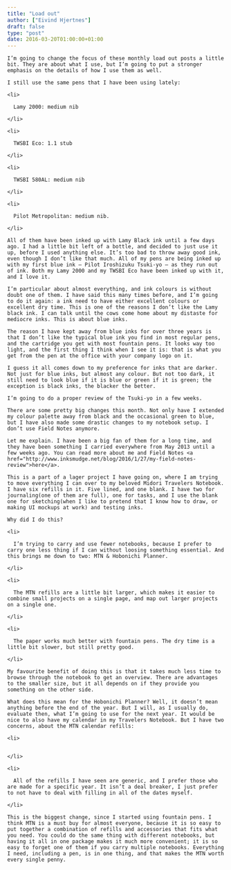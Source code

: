 ```yaml
---
title: "Load out"
author: ["Eivind Hjertnes"]
draft: false
type: "post"
date: 2016-03-20T01:00:00+01:00
---
```


<div class="HTML">
  <div></div>

<p>

</div>

```text
I’m going to change the focus of these monthly load out posts a little bit. They are about what I use, but I’m going to put a stronger emphasis on the details of how I use them as well.
```

<div class="HTML">
  <div></div>

</p>

</div>

<div class="HTML">
  <div></div>

<p>

</div>

```text
I still use the same pens that I have been using lately:
```

<div class="HTML">
  <div></div>

</p>

</div>

<div class="HTML">
  <div></div>

<ul>

</div>

```text
<li>

  Lamy 2000: medium nib

</li>

<li>

  TWSBI Eco: 1.1 stub

</li>

<li>

  TWSBI 580AL: medium nib

</li>

<li>

  Pilot Metropolitan: medium nib.

</li>
```

<div class="HTML">
  <div></div>

</ul>

</div>

<div class="HTML">
  <div></div>

<p>

</div>

```text
All of them have been inked up with Lamy Black ink until a few days ago. I had a little bit left of a bottle, and decided to just use it up, before I used anything else. It’s too bad to throw away good ink, even though I don’t like that much. All of my pens are being inked up with my first blue ink – Pilot Iroshizuku Tsuki-yo – as they run out of ink. Both my Lamy 2000 and my TWSBI Eco have been inked up with it, and I love it.
```

<div class="HTML">
  <div></div>

</p>

</div>

<div class="HTML">
  <div></div>

<p>

</div>

```text
I’m particular about almost everything, and ink colours is without doubt one of them. I have said this many times before, and I’m going to do it again: a ink need to have either excellent colours or excellent dry time. This is one of the reasons I don’t like the Lamy black ink. I can talk until the cows come home about my distaste for mediocre inks. This is about blue inks.
```

<div class="HTML">
  <div></div>

</p>

</div>

<div class="HTML">
  <div></div>

<p>

</div>

```text
The reason I have kept away from blue inks for over three years is that I don’t like the typical blue ink you find in most regular pens, and the cartridge you get with most fountain pens. It looks way too light, and the first thing I think when I see it is: that is what you get from the pen at the office with your company logo on it.
```

<div class="HTML">
  <div></div>

</p>

</div>

<div class="HTML">
  <div></div>

<p>

</div>

```text
I guess it all comes down to my preference for inks that are darker. Not just for blue inks, but almost any colour. But not too dark, it still need to look blue if it is blue or green if it is green; the exception is black inks, the blacker the better.
```

<div class="HTML">
  <div></div>

</p>

</div>

<div class="HTML">
  <div></div>

<p>

</div>

```text
I’m going to do a proper review of the Tsuki-yo in a few weeks.
```

<div class="HTML">
  <div></div>

</p>

</div>

<div class="HTML">
  <div></div>

<p>

</div>

```text
There are some pretty big changes this month. Not only have I extended my colour palette away from black and the occasional green to blue, but I have also made some drastic changes to my notebook setup. I don’t use Field Notes anymore.
```

<div class="HTML">
  <div></div>

</p>

</div>

<div class="HTML">
  <div></div>

<p>

</div>

```text
Let me explain. I have been a big fan of them for a long time, and they have been something I carried everywhere from May 2013 until a few weeks ago. You can read more about me and Field Notes <a href="http://www.inksmudge.net/blog/2016/1/27/my-field-notes-review">here</a>.
```

<div class="HTML">
  <div></div>

</p>

</div>

<div class="HTML">
  <div></div>

<p>

</div>

```text
This is a part of a lager project I have going on, where I am trying to move everything I can over to my beloved Midori Travelers Notebook. I have six refills in it. Five lined, and one blank. I have two for journaling(one of them are full), one for tasks, and I use the blank one for sketching(when I like to pretend that I know how to draw, or making UI mockups at work) and testing inks.
```

<div class="HTML">
  <div></div>

</p>

</div>

<div class="HTML">
  <div></div>

<p>

</div>

```text
Why did I do this?
```

<div class="HTML">
  <div></div>

</p>

</div>

<div class="HTML">
  <div></div>

<ul>

</div>

```text
<li>

  I’m trying to carry and use fewer notebooks, because I prefer to carry one less thing if I can without loosing something essential. And this brings me down to two: MTN & Hobonichi Planner.

</li>

<li>

  The MTN refills are a little bit larger, which makes it easier to combine small projects on a single page, and map out larger projects on a single one.

</li>

<li>

  The paper works much better with fountain pens. The dry time is a little bit slower, but still pretty good.

</li>
```

<div class="HTML">
  <div></div>

</ul>

</div>

<div class="HTML">
  <div></div>

<p>

</div>

```text
My favourite benefit of doing this is that it takes much less time to browse through the notebook to get an overview. There are advantages to the smaller size, but it all depends on if they provide you something on the other side.
```

<div class="HTML">
  <div></div>

</p>

</div>

<div class="HTML">
  <div></div>

<p>

</div>

```text
What does this mean for the Hobonichi Planner? Well, it doesn’t mean anything before the end of the year. But I will, as I usually do, evaluate then, what I’m going to use for the next year. It would be nice to also have my calendar in my Travelers Notebook. But I have two concerns, about the MTN calendar refills:
```

<div class="HTML">
  <div></div>

</p>

</div>

<div class="HTML">
  <div></div>

<ul>

</div>

```text
<li>


</li>

<li>

  All of the refills I have seen are generic, and I prefer those who are made for a specific year. It isn’t a deal breaker, I just prefer to not have to deal with filling in all of the dates myself.

</li>
```

<div class="HTML">
  <div></div>

</ul>

</div>

<div class="HTML">
  <div></div>

<p>

</div>

```text
This is the biggest change, since I started using fountain pens. I think MTN is a must buy for almost everyone, because it is so easy to put together a combination of refills and accessories that fits what you need. You could do the same thing with different notebooks, but having it all in one package makes it much more convenient; it is so easy to forget one of them if you carry multiple notebooks. Everything I need, including a pen, is in one thing, and that makes the MTN worth every single penny.
```

<div class="HTML">
  <div></div>

</p>

</div>
